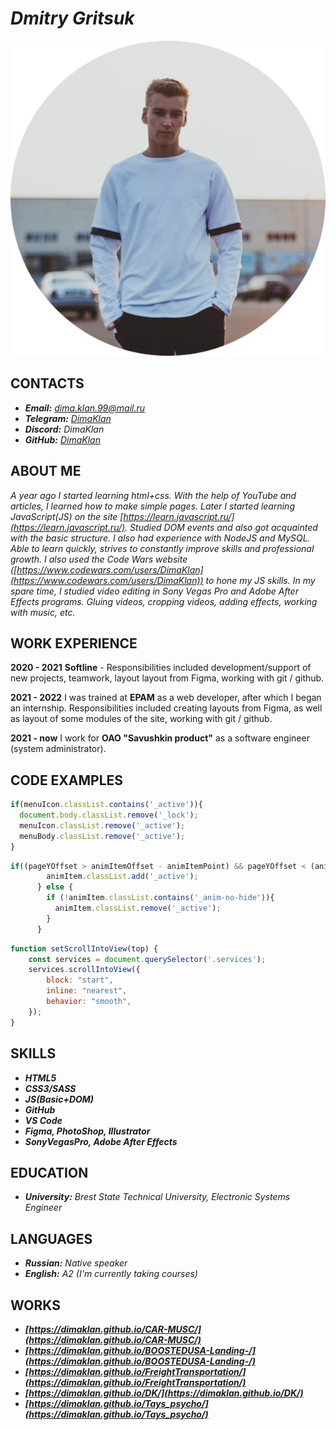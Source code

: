 
# ***Dmitry Gritsuk***

![foto](/foto.png)

## **CONTACTS**
* ***Email:*** *dima.klan.99@mail.ru*
* ***Telegram:*** *[DimaKlan](https://t.me/DimaKlan)*
* ***Discord:*** *DimaKlan*
* ***GitHub:*** *[DimaKlan](https://github.com/DimaKlan)*

## **ABOUT ME**
*A year ago I started learning html+css. With the help of YouTube and articles, I learned how to make simple pages. Later I started learning JavaScript(JS) on the site [https://learn.javascript.ru/](https://learn.javascript.ru/). Studied DOM events and also got acquainted with the basic structure. I also had experience with NodeJS and MySQL. Able to learn quickly, strives to constantly improve skills and professional growth. I also used the Code Wars website ([https://www.codewars.com/users/DimaKlan](https://www.codewars.com/users/DimaKlan)) to hone my JS skills.
In my spare time, I studied video editing in Sony Vegas Pro and Adobe After Effects programs. Gluing videos, cropping videos, adding effects, working with music, etc.*

## **WORK EXPERIENCE**
**2020 - 2021** **Softline** - Responsibilities included development/support of new projects, teamwork, layout layout from Figma, working with git / github.

**2021 - 2022** I was trained at **EPAM** as a web developer, after which I began an internship. Responsibilities included creating layouts from Figma, as well as layout of some modules of the site, working with git / github.

**2021 - now** I work for **OAO "Savushkin product"** as a software engineer (system administrator).

## **CODE EXAMPLES**
```javascript
if(menuIcon.classList.contains('_active')){
  document.body.classList.remove('_lock');
  menuIcon.classList.remove('_active');
  menuBody.classList.remove('_active');
}
```
  
```javascript
if((pageYOffset > animItemOffset - animItemPoint) && pageYOffset < (animItemOffset + animItemHeight)) {
        animItem.classList.add('_active');
      } else {
        if (!animItem.classList.contains('_anim-no-hide')){
          animItem.classList.remove('_active');
        }
      }
```

```javascript
function setScrollIntoView(top) {
    const services = document.querySelector('.services');
    services.scrollIntoView({
        block: "start",
        inline: "nearest",
        behavior: "smooth",
    });
}
```

## **SKILLS**
* ***HTML5***
* ***CSS3/SASS***
* ***JS(Basic+DOM)***
* ***GitHub***
* ***VS Code***
* ***Figma, PhotoShop, Illustrator***
* ***SonyVegasPro, Adobe After Effects***

## **EDUCATION**
* ***University:*** *Brest State Technical University, Electronic Systems Engineer*

## **LANGUAGES**
* ***Russian:*** *Native speaker*
* ***English:*** *A2 (I'm currently taking courses)*

## **WORKS**
* ***[https://dimaklan.github.io/CAR-MUSC/](https://dimaklan.github.io/CAR-MUSC/)***
* ***[https://dimaklan.github.io/BOOSTEDUSA-Landing-/](https://dimaklan.github.io/BOOSTEDUSA-Landing-/)***
* ***[https://dimaklan.github.io/FreightTransportation/](https://dimaklan.github.io/FreightTransportation/)***
* ***[https://dimaklan.github.io/DK/](https://dimaklan.github.io/DK/)***
* ***[https://dimaklan.github.io/Tays_psycho/](https://dimaklan.github.io/Tays_psycho/)***
